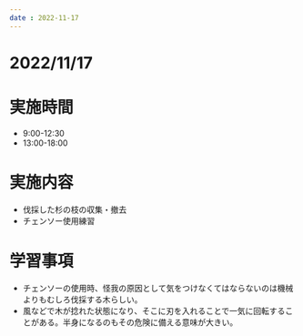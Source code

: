 ```yaml
---
date : 2022-11-17
---
```


# 2022/11/17

# 実施時間
- 9:00-12:30
- 13:00-18:00

# 実施内容
- 伐採した杉の枝の収集・撤去
- チェンソー使用練習

# 学習事項
- チェンソーの使用時、怪我の原因として気をつけなくてはならないのは機械よりもむしろ伐採する木らしい。
- 風などで木が捻れた状態になり、そこに刃を入れることで一気に回転することがある。半身になるのもその危険に備える意味が大きい。